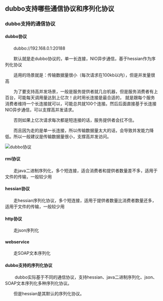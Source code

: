 ## dubbo支持哪些通信协议和序列化协议



### dubbo支持的通信协议

#### dubbo协议

　　dubbo://192.168.0.1:20188

　　默认就是走dubbo协议的，单一长连接，NIO异步通信，基于hessian作为序列化协议

　　适用的场景就是：传输数据量很小（每次请求在100kb以内），但是并发量很高

　　为了要支持高并发场景，一般是服务提供者就几台机器，但是服务消费者有上百台，可能每天调用量达到上亿次！此时用长连接是最合适的，
    就是跟每个服务消费者维持一个长连接就可以，可能总共就100个连接。然后后面直接基于长连接NIO异步通信，可以支撑高并发请求。

　　否则如果上亿次请求每次都是短连接的话，服务提供者会扛不住。

　　而且因为走的是单一长连接，所以传输数据量太大的话，会导致并发能力降低。所以一般建议是传输数据量很小，支撑高并发访问。
 
   ![dubbo协议](https://img2018.cnblogs.com/blog/720994/201812/720994-20181206103323155-25824600.png)

 
#### rmi协议

　　走java二进制序列化，多个短连接，适合消费者和提供者数量差不多，适用于文件的传输，一般较少用

#### hessian协议

　　走hessian序列化协议，多个短连接，适用于提供者数量比消费者数量还多，适用于文件的传输，一般较少用

#### http协议

　　走json序列化

#### webservice

　　走SOAP文本序列化

 
#### dubbo支持的序列化协议
　　
   dubbo实际基于不同的通信协议，支持hessian、java二进制序列化、json、SOAP文本序列化多种序列化协议。

　　但是hessian是其默认的序列化协议。







